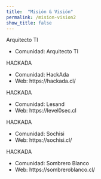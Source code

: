 ```yaml
---
title:  "Misión & Visión"
permalink: /mision-vision2
show_title: false
---
```


<div class="block-columns">
	<div class="block-column" style="width: 50%;">
		Arquitecto TI
	</div>
	<div class="block-column" style="width: 50%;">
		<ul>
			<li>Comunidad: Arquitecto TI</li>
		</ul>
	</div>
</div>
<div class="block-columns">
	<div class="block-column" style="width: 50%;">
		HACKADA
	</div>
	<div class="block-column" style="width: 50%;">
		<ul>
			<li>Comunidad: HackAda</li>
			<li>Web: https://hackada.cl/</li>
		</ul>
	</div>
</div>
<div class="block-columns">
	<div class="block-column" style="width: 50%;">
		HACKADA
	</div>
	<div class="block-column" style="width: 50%;">
		<ul>
			<li>Comunidad: Lesand</li>
			<li>Web: https://level0sec.cl</li>
		</ul>
	</div>
</div>
<div class="block-columns">
	<div class="block-column" style="width: 50%;">
		HACKADA
	</div>
	<div class="block-column" style="width: 50%;">
		<ul>
			<li>Comunidad: Sochisi</li>
			<li>Web: https://sochisi.cl/</li>
		</ul>
	</div>
</div>
<div class="block-columns">
	<div class="block-column" style="width: 50%;">
		HACKADA
	</div>
	<div class="block-column" style="width: 50%;">
		<ul>
			<li>Comunidad: Sombrero Blanco</li>
			<li>Web: https://sombreroblanco.cl/</li>
		</ul>
	</div>
</div>